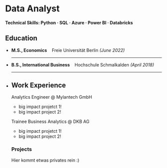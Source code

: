# Data Analyst
#### Technical Skills: Python · SQL · Azure · Power BI · Databricks

## Education

 <ul style="list-style-type: disc; padding-left: 20px;">
  <li style="margin-bottom: 15px;">
    <strong>M.S., Economics</strong> &nbsp;&nbsp; Freie Universität Berlin <em>(June 2022)</em>
  </li>
  <hr>
  <li style="margin-bottom: 15px;">
    <strong>B.S., International Business</strong> &nbsp;&nbsp; Hochschule Schmalkalden <em>(April 2018)</em>
  </li>
  <hr>
  <li style="margin-bottom: 15px;">

## Work Experience
Analytics Engineer @ Mylantech GmbH
- big impact projetct 1!
-  big impact project 2!

Trainee Business Analytics @ DKB AG
- big impact projetct 1!
-  big impact project 2!

### Projects
Hier kommt etwas privates rein :)
